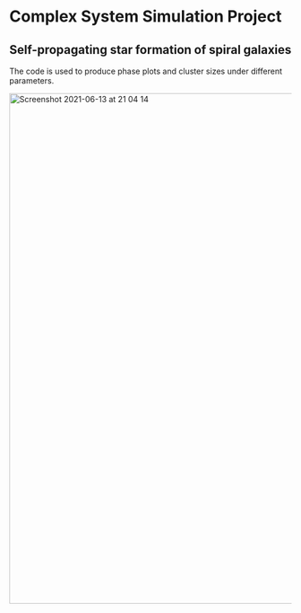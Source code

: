 # Complex System Simulation Project

## Self-propagating star formation of spiral galaxies

The code is used to produce phase plots and cluster sizes under different parameters.


<img width="910" alt="Screenshot 2021-06-13 at 21 04 14" src="https://user-images.githubusercontent.com/71085429/121818974-ebe2e200-cc8a-11eb-83eb-8d1972c6edd5.png">
